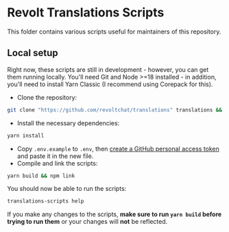 # Revolt Translations Scripts

This folder contains various scripts useful for maintainers of this repository.

## Local setup

Right now, these scripts are still in development - however, you can get them running locally. You'll need Git and Node >=18 installed - in addition, you'll need to install Yarn Classic (I recommend using Corepack for this).

-   Clone the repository:

```bash
git clone "https://github.com/revoltchat/translations" translations && cd translations/scripts
```

-   Install the necessary dependencies:

```bash
yarn install
```

-   Copy `.env.example` to `.env`, then [create a GitHub personal access token](https://github.com/settings/tokens/new?scopes=repo) and paste it in the new file.
-   Compile and link the scripts:

```bash
yarn build && npm link
```

You should now be able to run the scripts:

```bash
translations-scripts help
```

If you make any changes to the scripts, **make sure to run `yarn build` before trying to run them** or your changes will **not** be reflected.
